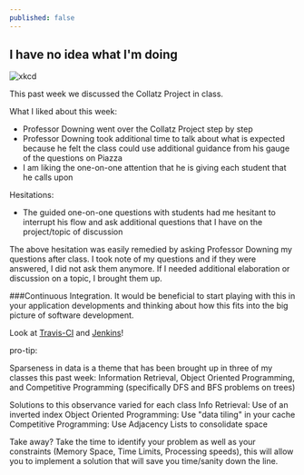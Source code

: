 ```yaml
---
published: false
---
```


## I have no idea what I'm doing
![xkcd](http://imgs.xkcd.com/comics/code_quality.png)

This past week we discussed the Collatz Project in class.

What I liked about this week:
- Professor Downing went over the Collatz Project step by step
- Professor Downing took additional time to talk about what is expected because he felt the class could use additional guidance from his gauge of the questions on Piazza
- I am liking the one-on-one attention that he is giving each student that he calls upon

Hesitations:
- The guided one-on-one questions with students had me hesitant to interrupt his flow and ask additional questions that I have on the project/topic of discussion

The above hesitation was easily remedied by asking Professor Downing my questions after class. I took note of my questions and if they were answered, I did not ask them anymore. If I needed additional elaboration or discussion on a topic, I brought them up.

###Continuous Integration.
It would be beneficial to start playing with this in your application developments and thinking about how this fits into the big picture of software development.

Look at [Travis-CI](https://travis-ci.org/) and [Jenkins](https://jenkins-ci.org/)!



pro-tip:

Sparseness in data is a theme that has been brought up in three of my classes this past week: Information Retrieval, Object Oriented Programming, and Competitive Programming (specifically DFS and BFS problems on trees)

Solutions to this observance varied for each class
Info Retrieval: Use of an inverted index
Object Oriented Programming: Use "data tiling" in your cache
Competitive Programming: Use Adjacency Lists to consolidate space

Take away?
Take the time to identify your problem as well as your constraints (Memory Space, Time Limits, Processing speeds), this will allow you to implement a solution that will save you time/sanity down the line.


